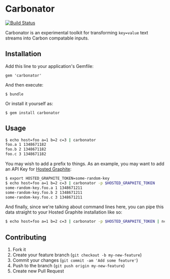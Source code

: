 # Carbonator

[![Build Status](https://secure.travis-ci.org/gorsuch/carbonator.png)](http://travis-ci.org/gorsuch/carbonator)

Carbonator is an experimental toolkit for transforming `key=value` text streams into Carbon compatable inputs.

## Installation

Add this line to your application's Gemfile:

    gem 'carbonator'

And then execute:

    $ bundle

Or install it yourself as:

    $ gem install carbonator

## Usage

```bash
$ echo host=foo a=1 b=2 c=3 | carbonator
foo.a 1 1348671182
foo.b 2 1348671182
foo.c 3 1348671182
```

You may wish to add a prefix to things.  As an example, you may want to add an API Key for [Hosted Graphite](http://hostedgraphite.com/):

```bash
$ export HOSTED_GRAPHITE_TOKEN=some-random-key
$ echo host=foo a=1 b=2 c=3 | carbonator -p $HOSTED_GRAPHITE_TOKEN
some-random-key.foo.a 1 1348671211
some-random-key.foo.b 2 1348671211
some-random-key.foo.c 3 1348671211
```

And finally, since we're talking about command lines here, you can pipe this data straight to your Hosted Graphite installation like so:

```bash
$ echo host=foo a=1 b=2 c=3 | carbonator -p $HOSTED_GRAPHITE_TOKEN | nc carbon.hostedgraphite.com 2003
```

## Contributing

1. Fork it
2. Create your feature branch (`git checkout -b my-new-feature`)
3. Commit your changes (`git commit -am 'Add some feature'`)
4. Push to the branch (`git push origin my-new-feature`)
5. Create new Pull Request

